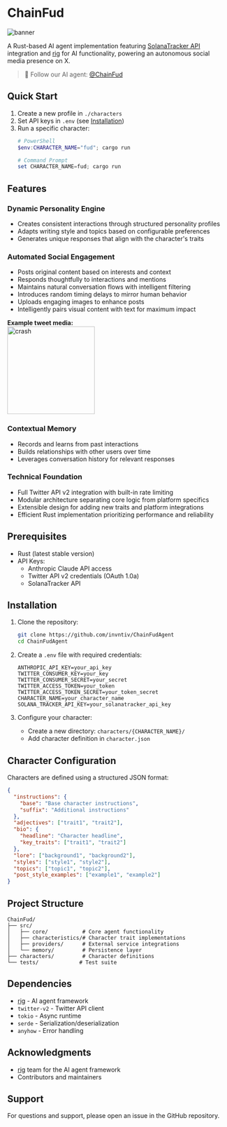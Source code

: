 # ChainFud

![banner](https://cdn.discordapp.com/attachments/1253767031325724773/1324842650167283762/u6899755367_httpss.mj.runGATen0Nikh4_create_me_an_evil_anime__453575fa-bade-4665-9689-faff8ba372ac_1.png?ex=67799f5e&is=67784dde&hm=288011790472de58d5812b34b5bbc1e599eb3eba1266ed69c7e91b5c4ceb10f8&)

A Rust-based AI agent implementation featuring [SolanaTracker API](https://www.solanatracker.io/) integration and [rig](https://github.com/0xPlaygrounds/rig) for AI functionality, powering an autonomous social media presence on X.

> 🤖 Follow our AI agent: [@ChainFud](https://x.com/ChainFud)

## Quick Start

1. Create a new profile in `./characters`
2. Set API keys in `.env` (see [Installation](#installation))
3. Run a specific character:
   ```powershell
   # PowerShell
   $env:CHARACTER_NAME="fud"; cargo run
   
   # Command Prompt
   set CHARACTER_NAME=fud; cargo run
   ```

## Features

### Dynamic Personality Engine
- Creates consistent interactions through structured personality profiles
- Adapts writing style and topics based on configurable preferences
- Generates unique responses that align with the character's traits

### Automated Social Engagement
- Posts original content based on interests and context
- Responds thoughtfully to interactions and mentions
- Maintains natural conversation flows with intelligent filtering
- Introduces random timing delays to mirror human behavior
- Uploads engaging images to enhance posts
- Intelligently pairs visual content with text for maximum impact

**Example tweet media:**  
<img src="https://i.ibb.co/FxqJB0v/crash-chart-472.png" alt="crash" width="200"/>

### Contextual Memory
- Records and learns from past interactions
- Builds relationships with other users over time
- Leverages conversation history for relevant responses

### Technical Foundation
- Full Twitter API v2 integration with built-in rate limiting
- Modular architecture separating core logic from platform specifics
- Extensible design for adding new traits and platform integrations
- Efficient Rust implementation prioritizing performance and reliability

## Prerequisites

- Rust (latest stable version)
- API Keys:
  - Anthropic Claude API access
  - Twitter API v2 credentials (OAuth 1.0a)
  - SolanaTracker API

## Installation

1. Clone the repository:
   ```bash
   git clone https://github.com/invntiv/ChainFudAgent
   cd ChainFudAgent
   ```

2. Create a `.env` file with required credentials:
   ```env
   ANTHROPIC_API_KEY=your_api_key
   TWITTER_CONSUMER_KEY=your_key
   TWITTER_CONSUMER_SECRET=your_secret
   TWITTER_ACCESS_TOKEN=your_token
   TWITTER_ACCESS_TOKEN_SECRET=your_token_secret
   CHARACTER_NAME=your_character_name
   SOLANA_TRACKER_API_KEY=your_solanatracker_api_key
   ```

3. Configure your character:
   - Create a new directory: `characters/{CHARACTER_NAME}/`
   - Add character definition in `character.json`

## Character Configuration

Characters are defined using a structured JSON format:

```json
{
  "instructions": {
    "base": "Base character instructions",
    "suffix": "Additional instructions"
  },
  "adjectives": ["trait1", "trait2"],
  "bio": {
    "headline": "Character headline",
    "key_traits": ["trait1", "trait2"]
  },
  "lore": ["background1", "background2"],
  "styles": ["style1", "style2"],
  "topics": ["topic1", "topic2"],
  "post_style_examples": ["example1", "example2"]
}
```

## Project Structure

```
ChainFud/
├── src/
│   ├── core/           # Core agent functionality
│   ├── characteristics/# Character trait implementations
│   ├── providers/      # External service integrations
│   └── memory/         # Persistence layer
├── characters/         # Character definitions
└── tests/             # Test suite
```

## Dependencies

- [rig](https://github.com/0xPlaygrounds/rig) - AI agent framework
- `twitter-v2` - Twitter API client
- `tokio` - Async runtime
- `serde` - Serialization/deserialization
- `anyhow` - Error handling

## Acknowledgments

- [rig](https://github.com/0xPlaygrounds/rig) team for the AI agent framework
- Contributors and maintainers

## Support

For questions and support, please open an issue in the GitHub repository.
